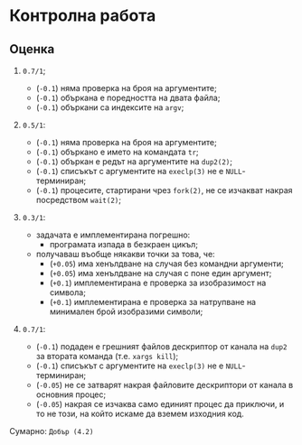 # Контролна работа

## Оценка

1. `0.7/1`;
    * (`-0.1`) няма проверка на броя на аргументите;
    * (`-0.1`) объркана е поредността на двата файла;
    * (`-0.1`) объркани са индексите на `argv`;

2. `0.5/1`:
    * (`-0.1`) няма проверка на броя на аргументите;
    * (`-0.1`) объркано е името на командата `tr`;
    * (`-0.1`) объркан е редът на аргументите на `dup2(2)`;
    * (`-0.1`) списъкът с аргументите на `execlp(3)` не е `NULL`-терминиран;
    * (`-0.1`) процесите, стартирани чрез `fork(2)`, не се изчакват накрая посредством `wait(2)`;

3. `0.3/1`:
    * задачата е имплементирана погрешно:
        * програмата изпада в безкраен цикъл;
    * получаваш въобще някакви точки за това, че:
        * (`+0.05`) има хенълдване на случая без командни аргументи;
        * (`+0.05`) има хенълдване на случая с поне един аргумент;
        * (`+0.1`) имплементирана е проверка за изобразимост на символа;
        * (`+0.1`) имплементирана е проверка за натрупване на минимален брой изобразими символи;

4. `0.7/1`:
    * (`-0.1`) подаден е грешният файлов дескриптор от канала на `dup2` за втората команда (т.е. `xargs kill`);
    * (`-0.1`) списъкът с аргументите на `execlp(3)` не е `NULL`-терминиран;
    * (`-0.05`) не се затварят накрая файловите дескриптори от канала в основния процес;
    * (`-0.05`) накрая се изчаква само единият процес да приключи, и то не този, на който искаме да вземем изходния код.

Сумарно: `Добър (4.2)`